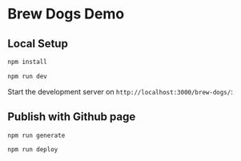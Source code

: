 # Brew Dogs Demo

## Local Setup

```bash
npm install

npm run dev

```

Start the development server on `http://localhost:3000/brew-dogs/`:

## Publish with Github page

```bash
npm run generate

npm run deploy

```
